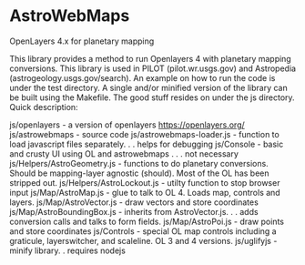 # AstroWebMaps
OpenLayers 4.x for planetary mapping


This library provides a method to run Openlayers 4 with planetary mapping conversions. This library is used in PILOT (pilot.wr.usgs.gov) and Astropedia (astrogeology.usgs.gov/search). An example on how to run the code is under the test directory. A single and/or minified version of the library can be built using the Makefile. The good stuff resides on under the js directory. Quick description:

js/openlayers - a version of openlayers https://openlayers.org/
js/astrowebmaps - source code
js/astrowebmaps-loader.js - function to load javascript files separately. . . helps for debugging
js/Console - basic and crusty UI using OL and astrowebmaps . . . not necessary
js/Helpers/AstroGeometry.js - functions to do planetary conversions. Should be mapping-layer agnostic (should). Most of the OL has been stripped out.
js/Helpers/AstroLockout.js - utilty function to stop browser input
js/Map/AstroMap.js - glue to talk to OL 4.  Loads map, controls and layers.
js/Map/AstroVector.js - draw vectors and store coordinates
js/Map/AstroBoundingBox.js - inherits from AstroVector.js. . . adds conversion calls and talks to form fields.
js/Map/AstroPoi.js - draw points and store coordinates
js/Controls - special OL map controls including a graticule, layerswitcher, and scaleline. OL 3 and 4 versions.
js/uglifyjs - minify library. . requires nodejs
